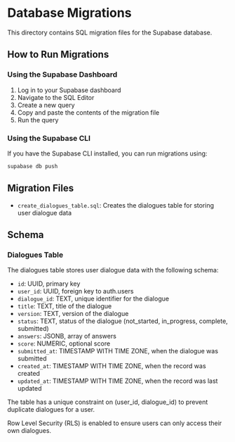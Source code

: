 # Database Migrations

This directory contains SQL migration files for the Supabase database.

## How to Run Migrations

### Using the Supabase Dashboard

1. Log in to your Supabase dashboard
2. Navigate to the SQL Editor
3. Create a new query
4. Copy and paste the contents of the migration file
5. Run the query

### Using the Supabase CLI

If you have the Supabase CLI installed, you can run migrations using:

```bash
supabase db push
```

## Migration Files

- `create_dialogues_table.sql`: Creates the dialogues table for storing user dialogue data

## Schema

### Dialogues Table

The dialogues table stores user dialogue data with the following schema:

- `id`: UUID, primary key
- `user_id`: UUID, foreign key to auth.users
- `dialogue_id`: TEXT, unique identifier for the dialogue
- `title`: TEXT, title of the dialogue
- `version`: TEXT, version of the dialogue
- `status`: TEXT, status of the dialogue (not_started, in_progress, complete, submitted)
- `answers`: JSONB, array of answers
- `score`: NUMERIC, optional score
- `submitted_at`: TIMESTAMP WITH TIME ZONE, when the dialogue was submitted
- `created_at`: TIMESTAMP WITH TIME ZONE, when the record was created
- `updated_at`: TIMESTAMP WITH TIME ZONE, when the record was last updated

The table has a unique constraint on (user_id, dialogue_id) to prevent duplicate dialogues for a user.

Row Level Security (RLS) is enabled to ensure users can only access their own dialogues. 